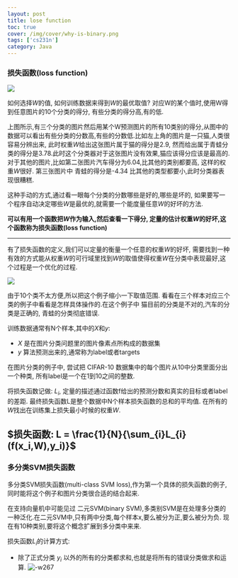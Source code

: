```yaml
---
layout: post
title: lose function
toc: true
cover: /img/cover/why-is-binary.png
tags: ['cs231n']
category: Java
---
```


### 损失函数(loss function)

![](media/15323709004978.jpg)

如何选择$W$的值, 如何训练数据来得到$W$的最优取值? 
对应W的某个值时,使用W得到任意图片的10个分类的得分, 有些分类的得分高,有的低.

上图所示,有三个分类的图片然后用某个W预测图片的所有10类别的得分,从图中的数据可以看出有些分类的分数高,有些的分数低.比如左上角的图片是一只猫,人类很容易分辨出来, 此时权重$W$给出这张图片属于猫的得分是2.9, 然而给出属于青蛙分类的得分是3.78.此时这个分类器对于这张图片没有效果,猫应该得分应该是最高的. 对于其他的图片,比如第二张图片汽车得分为6.04,比其他的类别都要高, 这样的权重$W$很好. 第三张图片中 青蛙的得分是-4.34 比其他的类型都要小,此时分类器表现很糟糕.

这种手动的方式,通过看一眼每个分类的分数哪些是好的,哪些是坏的, 如果要写一个程序自动决定哪些$W$是最优的,就需要一个能度量任意$W$的好坏的方法. 

**可以有用一个函数把$W$作为输入,然后查看一下得分, 定量的估计权重$W$的好坏,这个函数称为损失函数(loss function)**

---

有了损失函数的定义,我们可以定量的衡量一个任意的权重$W$的好坏, 需要找到一种有效的方式能从权重$W$的可行域里找到$W$的取值使得权重$W$在分类中表现最好,这个过程是一个优化的过程. 

![](media/15323708448496.jpg)


由于10个类不太方便,所以把这个例子缩小一下取值范围. 看看在三个样本对应三个类的例子中看看是怎样具体操作的.在这个例子中 猫目前的分类是不对的,汽车的分类是正确的, 青蛙的分类彻底错误.

训练数据通常有N个样本,其中的$X$和$y$:

+ $X$ 是在图片分类问题里的图片像素点所构成的数据集
+ $y$ 算法预测出来的,通常称为label或者targets

在图片分类的例子中, 尝试把 CIFAR-10 数据集中的每个图片从10中分类里面分出一个种类,
所有label是一个在1到10之间的整数.

将损失函数记做: $L_{i}$, 定量的描述通过函数f给出的预测分数和真实的目标或者label的差距.
最终损失函数L是整个数据中N个样本损失函数的总和的平均值. 在所有的$W$找出在训练集上损失最小时候的权重$W$. 

$损失函数: L = \frac{1}{N}{\sum_{i}L_{i}(f(x_i,W),y_i)}$
--
### 多分类SVM损失函数
多分类SVM损失函数(multi-class SVM loss),作为第一个具体的损失函数的例子,同时能将这个例子和图片分类很合适的结合起来.

在支持向量机中可能见过 二元SVM(binary SVM),多类别SVM是在处理多分类的一种泛化.在二元SVM中,只有两中分类,每个样本x,要么被分为正,要么被分为负. 现在有10种类别,要将这个概念扩展到多分类中来来. 

损失函数$L_i$的计算方式: 

+ 除了正式分类 $y_i$ 以外的所有的分类都求和,也就是将所有的错误分类做求和运算. 
![-w267](media/15324472661136.jpg)



 






